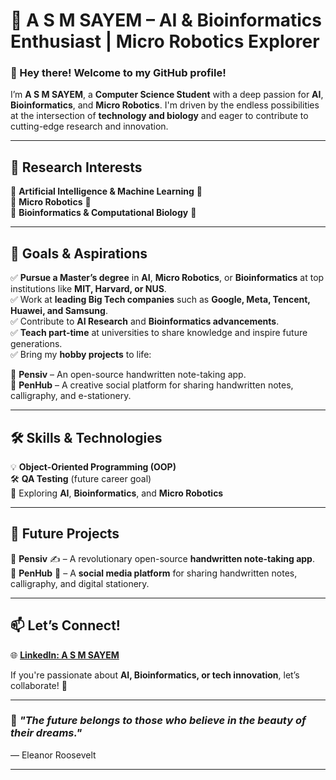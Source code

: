 
# 🚀 A S M SAYEM – **AI & Bioinformatics Enthusiast | Micro Robotics Explorer**  

### 👋 Hey there! Welcome to my GitHub profile!  

I’m **A S M SAYEM**, a **Computer Science Student** with a deep passion for **AI**, **Bioinformatics**, and **Micro Robotics**. I'm driven by the endless possibilities at the intersection of **technology and biology** and eager to contribute to cutting-edge research and innovation.  

---

## 🔬 Research Interests  
🔹 **Artificial Intelligence & Machine Learning** 🤖  
🔹 **Micro Robotics** 🦾  
🔹 **Bioinformatics & Computational Biology** 🧬  

---

## 🎯 Goals & Aspirations  
✅ **Pursue a Master’s degree** in **AI**, **Micro Robotics**, or **Bioinformatics** at top institutions like **MIT, Harvard, or NUS**.  
✅ Work at **leading Big Tech companies** such as **Google, Meta, Tencent, Huawei, and Samsung**.  
✅ Contribute to **AI Research** and **Bioinformatics advancements**.  
✅ **Teach part-time** at universities to share knowledge and inspire future generations.  
✅ Bring my **hobby projects** to life:  

📌 **Pensiv** – An open-source handwritten note-taking app.  
📌 **PenHub** – A creative social platform for sharing handwritten notes, calligraphy, and e-stationery.  

---

## 🛠️ Skills & Technologies  
💡 **Object-Oriented Programming (OOP)**  
🛠 **QA Testing** (future career goal)  
🤖 Exploring **AI**, **Bioinformatics**, and **Micro Robotics**  

---

## 🚀 Future Projects  
🔹 **Pensiv** ✍️ – A revolutionary open-source **handwritten note-taking app**.  
🔹 **PenHub** 📝 – A **social media platform** for sharing handwritten notes, calligraphy, and digital stationery.  

---

## 📫 Let’s Connect!  
🌐 [**LinkedIn: A S M SAYEM**](https://www.linkedin.com/in/asmsayem04)  

If you're passionate about **AI, Bioinformatics, or tech innovation**, let’s collaborate! 🚀  

---

### 🌟 *"The future belongs to those who believe in the beauty of their dreams."*  
— Eleanor Roosevelt  

---
